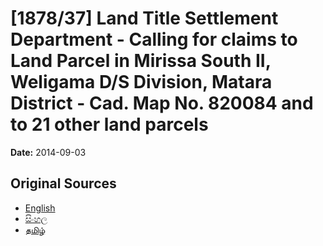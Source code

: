 # [1878/37] Land Title Settlement Department - Calling for claims to Land Parcel in Mirissa South II, Weligama D/S Division, Matara District - Cad. Map No. 820084 and to 21 other land parcels

**Date:** 2014-09-03

## Original Sources

- [English](https://documents.gov.lk/view/extra-gazettes/2014/9/1878-37_E.pdf)
- [සිංහල](https://documents.gov.lk/view/extra-gazettes/2014/9/1878-37_S.pdf)
- [தமிழ்](https://documents.gov.lk/view/extra-gazettes/2014/9/1878-37_T.pdf)
